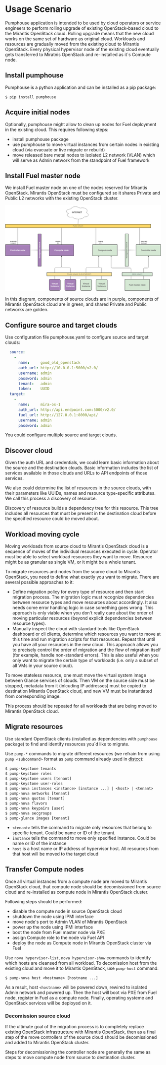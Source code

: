 Usage Scenario
==============

Pumphouse application is intended to be used by cloud operators or service
engineers to perform rolling upgrade of existing OpenStack-based cloud to
the Mirantis OpenStack cloud. Rolling upgrade means that the new cloud works on
the same set of hardware as original cloud. Workloads and resources are
gradually moved from the existing cloud to Mirantis OpenStack. Every physical
hypervisor node of the existing cloud eventually gets transferred to Miratnis
OpenStack and re-installed as it`s Compute node.

## Install pumphouse

Pumphouse is a python application and can be installed as a pip package:

```ShellSession
$ pip install pumphouse
```

## Acquire initial nodes

Optionally, pumphouse might allow to clean up nodes for Fuel deployment in the
existing cloud. This requires following steps:

- install pumphouse package
- use pumphouse to move virtual instances from certain nodes in existing cloud
  (via evacuate or live migrate or rebuild)
- move released bare metal nodes to isolated L2 network (VLAN) which will serve
  as Admin network from the standpoint of Fuel framework

## Install Fuel master node

We install Fuel master node on one of the nodes reserved for Mirantis OpenStack.
Mirantis OpenStack must be configured so it shares Private and Public L2 networks
with the existing OpenStack cluster.

![Pumphouse network diagram](doc/pumphouse-network-diagram.png)

In this diagram, components of source clouds are in purple, components of
Mirantis OpenStack cloud are in green, and shared Private and Public networks
are golden.

## Configure source and target clouds

Use configuration file pumphouse.yaml to configure source and target clouds:

```yml
  source:
    -
      name:     good_old_openstack
      auth_url: http://10.0.0.1:5000/v2.0/
      username: admin
      password: admin
      tenant:   admin
      token:    UUID
  target:
    -
      name:     mira-os-1
      auth_url: http://api.endpoint.com:5000/v2.0/
      fuel_url: http://127.0.0.1:8000/api/
      username: admin
      password: admin
```

You could configure multiple source and target clouds.

## Discover cloud

Given the auth URL and credentials, we could learn basic information about the
source and the destination clouds. Basic information includes the list of
services available in those clouds and URLs to API endpoints of those services.

We also could determine the list of resources in the source clouds, with their
parameters like UUIDs, names and resource type-specific attributes. We call this
process a discovery of resource.

Discovery of resource builds a dependency tree for this resource. This tree
includes all resources that must be present in the destination cloud before the
specified resource could be moved about.


## Workload moving cycle

Moving workloads from source cloud to Mirantis OpenStack cloud is a sequence of
moves of the individual resources executed in cycle. Operator must be able to
select workload resources they want to move. Resource might be as granular as
single VM, or it might be a whole tenant.

To migrate resources and nodes from the source cloud to Mirantis OpenStack, you
need to define what exactly you want to migrate. There are several possible
approaches to it:

- Define migration policy for every type of resource and then start migration
  process. The migration logic must recognize dependencies between resource
  types and move resources about accordingly. It also needs come error handling
  logic in case something goes wrong. This approach is only viable when you
  don't really care about the order of moving particular resources (beyond
  explicit dependencies between resource types).
- Manually inspect the cloud with standard tools like OpenStack dashboard or cli
  clients, determine which resources you want to move at this time and run
  migration scripts for that resources. Repeat that until you have all your
  resources in the new cloud. This approach allows you to precisely control the
  order of migration and the flow of migration itself (for example, handle
  non-standard errors). This is also useful when you only want to migrate the
  certain type of workloads (i.e. only a subset of all VMs in your source
  cloud).

To move stateless resource, one must move the virtual system image between
Glance services of clouds. Then VM on the source side must be stopped, metadata
from it (inlcuding IP addresses) must be copied to destination Mirantis
OpenStack cloud, and new VM must be instantiated from corresponding image.

This process should be repeated for all workloads that are being moved to
Mirantis OpenStack cloud.

## Migrate resources

Use standard OpenStack clients (installed as dependencies with `pumphouse`
package) to find and identify resources you`d like to migrate.

Use `pump-*` commands to migrate different resources (we refrain from using
`pump <subcommand>` format as `pump` command already used in
[distcc](https://code.google.com/p/distcc/)):

```ShellSession
$ pump-keystone tenants
$ pump-keystone roles
$ pump-keystone users [tenant]
$ pump-keystone user-roles
$ pump-nova instances <instance> [instance ...] | <host> | <tenant>
$ pump-nova networks [tenant]
$ pump-nova quotas [tenant]
$ pump-nova flavors
$ pump-nova keypairs [user]
$ pump-nova secgroups
$ pump-glance images [tenant]
```

- `<tenant>` tells the command to migrate only resources that belong to specific 
  tenant. Could be name or ID of the tenant.
- `instance` tells the command to move only specified instance. Could be name or
  ID of the instance
- `host` is a host name or IP address of hypervisor host. All resources from
  that host will be moved to the target cloud

## Transfer Compute nodes

Once all virtual instances from a compute node are moved to Mirantis OpenStack
cloud, that compute node should be decomissioned from source cloud and
re-installed as compute node in Mirantis OpenStack cluster.

Following steps should be performed:

- disable the compute node in source OpenStack cloud
- shutdown the node using IPMI interface
- move node's port to Admin VLAN of Mirantis OpenStack
- power up the node using IPMI interface
- boot the node from Fuel master node via PXE
- assign Compute role to the node via Fuel API
- deploy the node as Compute node in Mirantis OpenStack cluster via Fuel

Use `nova hypervisor-list`, `nova hypervisor-show` commands to identify which
hosts are cleansed from all workload. To decomission host from the existing
cloud and move it to Mirantis OpenStack, use `pump-host` command:

```ShellSession
$ pump-nova host <hostname> [hostname ...]
```

As a result, host `<hostname>` will be powered down, rewired to isolated Admin
network and powered up. Then the host will boot via PXE from Fuel node, register
in Fuel as a compute node. Finally, operating systeme and OpenStack services
will be deployed on it.

### Decomission source cloud

If the ultimate goal of the migration process is to completely replace existing
OpenStack infrastructure with Mirantis OpenStack, then as a final step of the
move controllers of the source cloud should be decomissioned and added to
Mirantis OpenStack cluster.

Steps for decomissioning the controller node are generally the same as steps to
move compute node from source to destination cluster.
